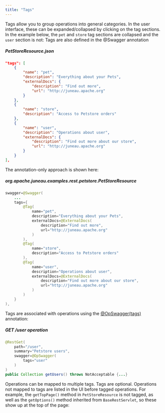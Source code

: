 ```yaml
---
title: "Tags"
---
```


Tags allow you to group operations into general categories.
In the user interface, these can be expanded/collapsed by clicking on the tag sections.
In the example below, the `pet` and `store` tag sections are collapsed
and the `user` section is not:
Tags are also defined in the @Swagger annotation
##### PetStoreResource.json
```json
"tags": [
    {
        "name": "pet",
        "description": "Everything about your Pets",
        "externalDocs": {
            "description": "Find out more",
            "url": "http://juneau.apache.org"
        }
    },
    {
        "name": "store",
        "description": "Access to Petstore orders"
    },
    {
        "name": "user",
        "description": "Operations about user",
        "externalDocs": {
            "description": "Find out more about our store",
            "url": "http://juneau.apache.org"
        }
    }
],
```
The annotation-only approach is shown here:
##### org.apache.juneau.examples.rest.petstore.PetStoreResource
```java
swagger=@Swagger(
    ...
    tags={
        @Tag(
            name="pet",
            description="Everything about your Pets",
            externalDocs=@ExternalDocs(
                description="Find out more",
                url="http://juneau.apache.org"
            )
        ),
        @Tag(
            name="store",
            description="Access to Petstore orders"
        ),
        @Tag(
            name="user",
            description="Operations about user",
            externalDocs=@ExternalDocs(
                description="Find out more about our store",
                url="http://juneau.apache.org"
            )
        )
    }
),
```
Tags are associated with operations using the [@OpSwagger(tags)](../apidocs/org/apache/juneau/rest/annotation/OpSwagger.html#tags()) annotation:
##### GET /user operation
```java
@RestGet(
    path="/user",
    summary="Petstore users",
    swagger=@OpSwagger(
        tags="user"
    )
)
public Collection getUsers() throws NotAcceptable {...}
```
Operations can be mapped to multiple tags.
Tags are optional.
Operations not mapped to tags are listed in the UI before tagged operations.
For example, the `getTopPage()` method in `PetStoreResource` is not tagged,
as well as the `getOptions()` method inherited from `BaseRestServlet`, so these
show up at the top of the page: